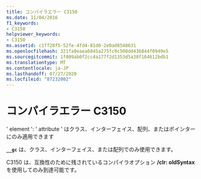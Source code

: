 ```yaml
---
title: コンパイラエラー C3150
ms.date: 11/04/2016
f1_keywords:
- C3150
helpviewer_keywords:
- C3150
ms.assetid: c1ff28f5-52fe-4fd4-81d0-2e0ad8548631
ms.openlocfilehash: 321fa0eaea6845a275fc9c508dd436844f0949e5
ms.sourcegitcommit: 1f009ab0f2cc4a177f2d1353d5a38f164612bdb1
ms.translationtype: MT
ms.contentlocale: ja-JP
ms.lasthandoff: 07/27/2020
ms.locfileid: "87232002"
---
```

# <a name="compiler-error-c3150"></a>コンパイラエラー C3150

' element ': ' attribute ' はクラス、インターフェイス、配列、またはポインターにのみ適用できます

**`__gc`** は、クラス、インターフェイス、または配列でのみ使用できます。

C3150 は、互換性のために残されているコンパイラオプション **/clr: oldSyntax**を使用してのみ到達可能です。
